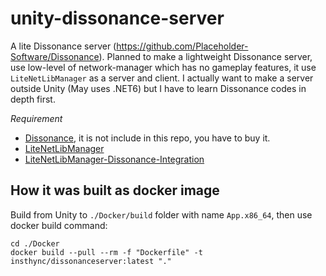# unity-dissonance-server
A lite Dissonance server (https://github.com/Placeholder-Software/Dissonance).
Planned to make a lightweight Dissonance server, use low-level of network-manager which has no gameplay features, it use `LiteNetLibManager` as a server and client.
I actually want to make a server outside Unity (May uses .NET6) but I have to learn Dissonance codes in depth first.

*Requirement*
- [Dissonance](https://github.com/Placeholder-Software/Dissonance), it is not include in this repo, you have to buy it.
- [LiteNetLibManager](https://github.com/insthync/LiteNetLibManager)
- [LiteNetLibManager-Dissonance-Integration](https://github.com/insthync/LiteNetLibManager-Dissonance-Integration)

## How it was built as docker image
Build from Unity to `./Docker/build` folder with name `App.x86_64`, then use docker build command:
```
cd ./Docker
docker build --pull --rm -f "Dockerfile" -t insthync/dissonanceserver:latest "."
```